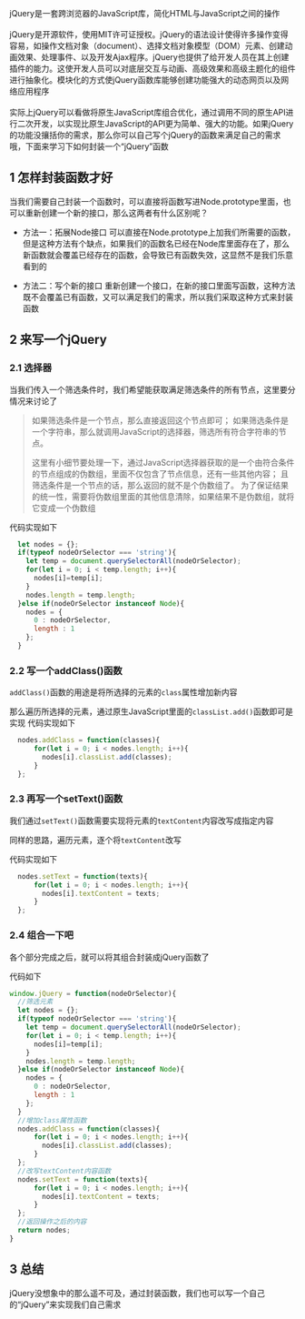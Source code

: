 jQuery是一套跨浏览器的JavaScript库，简化HTML与JavaScript之间的操作<br>
<br>
jQuery是开源软件，使用MIT许可证授权。jQuery的语法设计使得许多操作变得容易，如操作文档对象（document）、选择文档对象模型（DOM）元素、创建动画效果、处理事件、以及开发Ajax程序。jQuery也提供了给开发人员在其上创建插件的能力。这使开发人员可以对底层交互与动画、高级效果和高级主题化的组件进行抽象化。模块化的方式使jQuery函数库能够创建功能强大的动态网页以及网络应用程序<br>
<br>
实际上jQuery可以看做将原生JavaScript库组合优化，通过调用不同的原生API进行二次开发，以实现比原生JavaScript的API更为简单、强大的功能。如果jQuery的功能没攘括你的需求，那么你可以自己写个jQuery的函数来满足自己的需求哦，下面来学习下如何封装一个“jQuery”函数

## 1 怎样封装函数才好
当我们需要自己封装一个函数时，可以直接将函数写进Node.prototype里面，也可以重新创建一个新的接口，那么这两者有什么区别呢？

- 方法一：拓展Node接口
可以直接在Node.prototype上加我们所需要的函数，但是这种方法有个缺点，如果我们的函数名已经在Node库里面存在了，那么新函数就会覆盖已经存在的函数，会导致已有函数失效，这显然不是我们乐意看到的

- 方法二：写个新的接口
重新创建一个接口，在新的接口里面写函数，这种方法既不会覆盖已有函数，又可以满足我们的需求，所以我们采取这种方式来封装函数

## 2 来写一个jQuery
### 2.1 选择器
当我们传入一个筛选条件时，我们希望能获取满足筛选条件的所有节点，这里要分情况来讨论了

>如果筛选条件是一个节点，那么直接返回这个节点即可；
>如果筛选条件是一个字符串，那么就调用JavaScript的选择器，筛选所有符合字符串的节点。
>
>这里有小细节要处理一下，通过JavaScript选择器获取的是一个由符合条件的节点组成的伪数组，里面不仅包含了节点信息，还有一些其他内容；
>且筛选条件是一个节点的话，那么返回的就不是个伪数组了。
>为了保证结果的统一性，需要将伪数组里面的其他信息清除，如果结果不是伪数组，就将它变成一个伪数组

代码实现如下
```JavaScript
  let nodes = {};
  if(typeof nodeOrSelector === 'string'){
    let temp = document.querySelectorAll(nodeOrSelector);
    for(let i = 0; i < temp.length; i++){
      nodes[i]=temp[i];
    }
    nodes.length = temp.length;
  }else if(nodeOrSelector instanceof Node){
    nodes = {
      0 : nodeOrSelector,
      length : 1
    };
  }
```

### 2.2 写一个addClass()函数
`addClass()`函数的用途是将所选择的元素的`class`属性增加新内容

那么遍历所选择的元素，通过原生JavaScript里面的`classList.add()`函数即可是实现
代码实现如下
```JavaScript
  nodes.addClass = function(classes){
      for(let i = 0; i < nodes.length; i++){
        nodes[i].classList.add(classes);
      }
  };
```

### 2.3 再写一个setText()函数
我们通过`setText()`函数需要实现将元素的`textContent`内容改写成指定内容

同样的思路，遍历元素，逐个将`textContent`改写

代码实现如下
```JavaScript
  nodes.setText = function(texts){
      for(let i = 0; i < nodes.length; i++){
        nodes[i].textContent = texts;
      }
  };  
```

### 2.4 组合一下吧
各个部分完成之后，就可以将其组合封装成jQuery函数了

代码如下
```JavaScript
window.jQuery = function(nodeOrSelector){
  //筛选元素
  let nodes = {};
  if(typeof nodeOrSelector === 'string'){
    let temp = document.querySelectorAll(nodeOrSelector);
    for(let i = 0; i < temp.length; i++){
      nodes[i]=temp[i];
    }
    nodes.length = temp.length;
  }else if(nodeOrSelector instanceof Node){
    nodes = {
      0 : nodeOrSelector,
      length : 1
    };
  }
  //增加class属性函数
  nodes.addClass = function(classes){
      for(let i = 0; i < nodes.length; i++){
        nodes[i].classList.add(classes);
      }
  };
  //改写textContent内容函数
  nodes.setText = function(texts){
      for(let i = 0; i < nodes.length; i++){
        nodes[i].textContent = texts;
      }
  };  
  //返回操作之后的内容
  return nodes;
}
```

## 3 总结
jQuery没想象中的那么遥不可及，通过封装函数，我们也可以写一个自己的“jQuery”来实现我们自己需求
